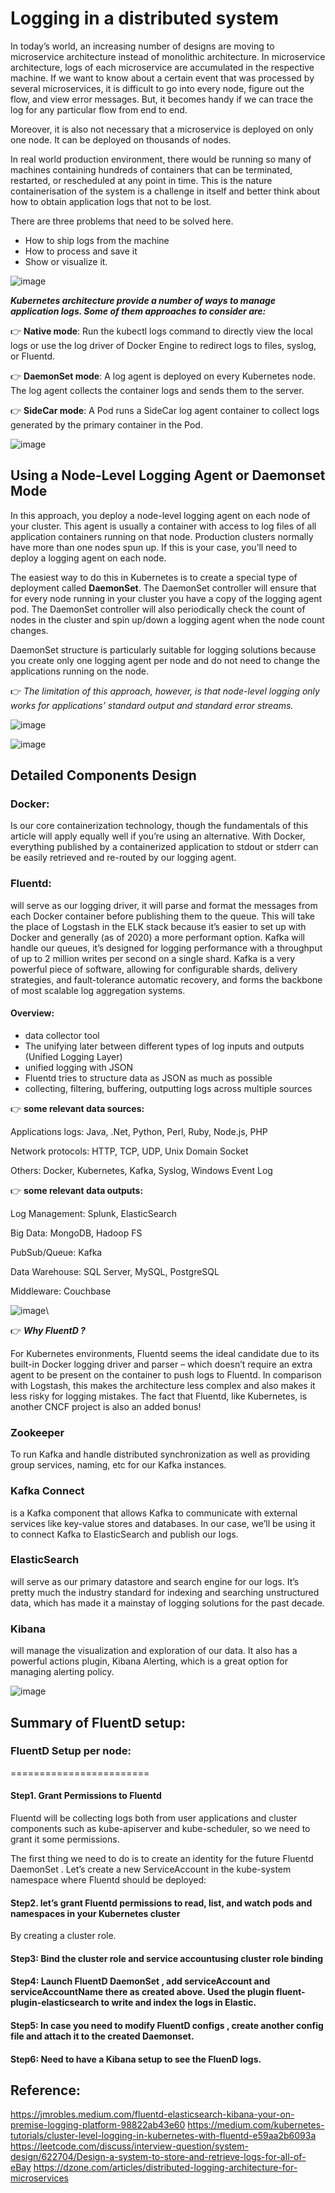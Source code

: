 # Logging in a distributed system
In today’s world, an increasing number of designs are moving to microservice architecture instead of monolithic architecture. In microservice architecture, logs of each microservice are accumulated in the respective machine. If we want to know about a certain event that was processed by several microservices, it is difficult to go into every node, figure out the flow, and view error messages. But, it becomes handy if we can trace the log for any particular flow from end to end.

Moreover, it is also not necessary that a microservice is deployed on only one node. It can be deployed on thousands of nodes. 

In real world production environment, there would be running so many of machines containing hundreds of containers that can be terminated, restarted, or rescheduled at any point in time. This is the nature containerisation of the system is a challenge in itself and better think about how to obtain application logs that not to be lost.

There are three problems that need to be solved here. 

- How to ship logs from the machine
- How to process and save it 
- Show or visualize it.

![image](https://user-images.githubusercontent.com/33947539/193112988-a21696e8-7a5f-437d-b4a0-e12af563ea69.png)


***Kubernetes architecture provide a number of ways to manage application logs. Some of them approaches to consider are:***

👉 **Native mode**: Run the kubectl logs command to directly view the local logs or use the log driver of Docker Engine to redirect logs to files, syslog, or Fluentd.

👉 **DaemonSet mode**: A log agent is deployed on every Kubernetes node. The log agent collects the container logs and sends them to the server.

👉 **SideCar mode**: A Pod runs a SideCar log agent container to collect logs generated by the primary container in the Pod.

![image](https://user-images.githubusercontent.com/33947539/183357295-f082752a-a898-4f92-aead-cd2a3ac5bea4.png)

## Using a Node-Level Logging Agent or Daemonset Mode
In this approach, you deploy a node-level logging agent on each node of your cluster. This agent is usually a container with access to log files of all application containers running on that node. Production clusters normally have more than one nodes spun up. If this is your case, you’ll need to deploy a logging agent on each node.

The easiest way to do this in Kubernetes is to create a special type of deployment called **DaemonSet**. 
The DaemonSet controller will ensure that for every node running in your cluster you have a copy of the logging agent pod. The DaemonSet controller will also periodically check the count of nodes in the cluster and spin up/down a logging agent when the node count changes. 

DaemonSet structure is particularly suitable for logging solutions because you create only one logging agent per node and do not need to change the applications running on the node. 

👉 *The limitation of this approach, however, is that node-level logging only works for applications’ standard output and standard error streams.*

![image](https://user-images.githubusercontent.com/33947539/183387240-5612cad9-50bd-4d72-9ead-646f1b4d06cd.png)

![image](https://user-images.githubusercontent.com/33947539/183393678-6f2879a2-2eb9-4f25-b3bd-85ee9d266b4b.png)



## Detailed Components Design 
### Docker: 
Is our core containerization technology, though the fundamentals of this article will apply equally well if you’re using an alternative. With Docker, everything published by a containerized application to stdout or stderr can be easily retrieved and re-routed by our logging agent.

### Fluentd:
will serve as our logging driver, it will parse and format the messages from each Docker container before publishing them to the queue. This will take the place of Logstash in the ELK stack because it’s easier to set up with Docker and generally (as of 2020) a more performant option.
Kafka will handle our queues, it’s designed for logging performance with a throughput of up to 2 million writes per second on a single shard. Kafka is a very powerful piece of software, allowing for configurable shards, delivery strategies, and fault-tolerance automatic recovery, and forms the backbone of most scalable log aggregation systems.

#### Overview:

- data collector tool
- The unifying later between different types of log inputs and outputs (Unified Logging Layer)
- unified logging with JSON
- Fluentd tries to structure data as JSON as much as possible
- collecting, filtering, buffering, outputting logs across multiple sources

👉 **some relevant data sources:**

Applications logs: Java, .Net, Python, Perl, Ruby, Node.js, PHP

Network protocols: HTTP, TCP, UDP, Unix Domain Socket

Others: Docker, Kubernetes, Kafka, Syslog, Windows Event Log

👉 **some relevant data outputs:**

Log Management: Splunk, ElasticSearch

Big Data: MongoDB, Hadoop FS

PubSub/Queue: Kafka

Data Warehouse: SQL Server, MySQL, PostgreSQL

Middleware: Couchbase

![image](https://user-images.githubusercontent.com/33947539/183388243-f56a37c5-1997-4745-8c60-5647736af6ea.png)\

👉 ***Why FluentD ?***

For Kubernetes environments, Fluentd seems the ideal candidate due to its built-in Docker logging driver and parser – which doesn’t require an extra agent to be present on the container to push logs to Fluentd. In comparison with Logstash, this makes the architecture less complex and also makes it less risky for logging mistakes. The fact that Fluentd, like Kubernetes, is another CNCF project is also an added bonus!


### Zookeeper 
To run Kafka and handle distributed synchronization as well as providing group services, naming, etc for our Kafka instances.

### Kafka Connect 
is a Kafka component that allows Kafka to communicate with external services like key-value stores and databases. In our case, we’ll be using it to connect Kafka to ElasticSearch and publish our logs.

### ElasticSearch 
will serve as our primary datastore and search engine for our logs. It’s pretty much the industry standard for indexing and searching unstructured data, which has made it a mainstay of logging solutions for the past decade.

### Kibana 
will manage the visualization and exploration of our data. It also has a powerful actions plugin, Kibana Alerting, which is a great option for managing alerting policy.

![image](https://user-images.githubusercontent.com/33947539/183392605-be95a451-702c-434b-adcd-c8814c1c6ddd.png)

## Summary of FluentD setup:

### FluentD Setup per node:
========================

#### Step1. Grant Permissions to Fluentd
 
Fluentd will be collecting logs both from user applications and cluster components such as kube-apiserver and kube-scheduler, so we need to grant it some permissions.

The first thing we need to do is to create an identity for the future Fluentd DaemonSet . Let’s create a new ServiceAccount in the kube-system namespace where Fluentd should be deployed:


#### Step2. let’s grant Fluentd permissions to read, list, and watch pods and namespaces in your Kubernetes cluster


By creating a cluster role.

#### Step3: Bind the cluster role and service accountusing cluster role binding


#### Step4: Launch FluentD DaemonSet , add serviceAccount and serviceAccountName there as created above. Used the plugin fluent-plugin-elasticsearch to write and index the logs in Elastic.

#### Step5: In case you need to modify FluentD configs , create another config file and attach it to the created Daemonset.

#### Step6: Need to have a Kibana setup to see the FluenD logs.



## Reference:
https://jmrobles.medium.com/fluentd-elasticsearch-kibana-your-on-premise-logging-platform-98822ab43e60
https://medium.com/kubernetes-tutorials/cluster-level-logging-in-kubernetes-with-fluentd-e59aa2b6093a
https://leetcode.com/discuss/interview-question/system-design/622704/Design-a-system-to-store-and-retrieve-logs-for-all-of-eBay
https://dzone.com/articles/distributed-logging-architecture-for-microservices

